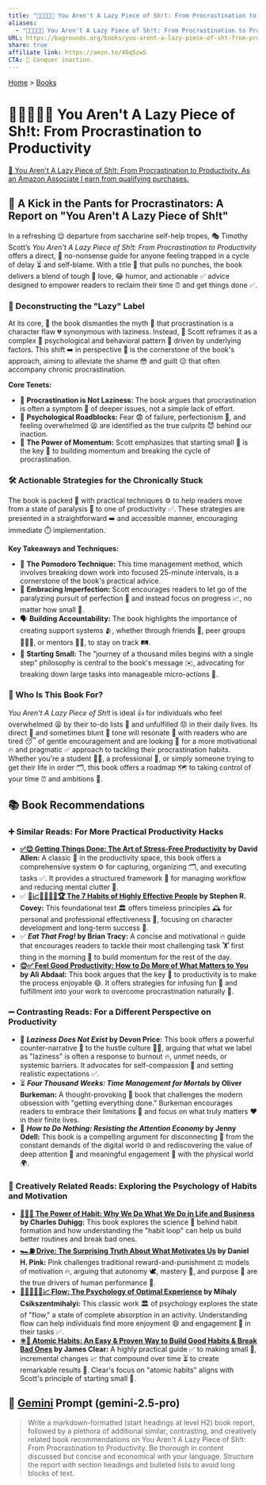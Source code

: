 ```yaml
---
title: "🫵🚫🦥🧩💩 You Aren't A Lazy Piece of Sh!t: From Procrastination to Productivity"
aliases:
  - "🫵🚫🦥🧩💩 You Aren't A Lazy Piece of Sh!t: From Procrastination to Productivity"
URL: https://bagrounds.org/books/you-arent-a-lazy-piece-of-sht-from-procrastination-to-productivity
share: true
affiliate link: https://amzn.to/40q5zwS
CTA: 🚀 Conquer inaction.
---
```

[Home](../index.md) > [Books](./index.md)  
# 🫵🚫🦥🧩💩 You Aren't A Lazy Piece of Sh!t: From Procrastination to Productivity  
[🛒 You Aren't A Lazy Piece of Sh!t: From Procrastination to Productivity. As an Amazon Associate I earn from qualifying purchases.](https://amzn.to/40q5zwS)  
  
## 🍑 A Kick in the Pants for Procrastinators: A Report on "You Aren't A Lazy Piece of Sh!t"  
  
In a refreshing 😌 departure from saccharine self-help tropes, 🎭 Timothy Scott’s *You Aren't A Lazy Piece of Sh!t: From Procrastination to Productivity* offers a direct, 🎯 no-nonsense guide for anyone feeling trapped in a cycle of delay ⏳ and self-blame. With a title 📣 that pulls no punches, the book delivers a blend of tough 💪 love, 😂 humor, and actionable ✅ advice designed to empower readers to reclaim their time ⏰ and get things done ✅.  
  
### 🚧 Deconstructing the "Lazy" Label  
  
At its core, 🍎 the book dismantles the myth 🤥 that procrastination is a character flaw 💔 synonymous with laziness. Instead, 🔄 Scott reframes it as a complex 🧠 psychological and behavioral pattern 🔁 driven by underlying factors. This shift ➡️ in perspective 👀 is the cornerstone of the book's approach, aiming to alleviate the shame 😳 and guilt 😔 that often accompany chronic procrastination.  
  
**Core Tenets:**  
  
* 🚫 **Procrastination is Not Laziness:** The book argues that procrastination is often a symptom 🤕 of deeper issues, not a simple lack of effort.  
* 🧠 **Psychological Roadblocks:** Fear 😨 of failure, perfectionism 💯, and feeling overwhelmed 😫 are identified as the true culprits 😈 behind our inaction.  
* 🚀 **The Power of Momentum:** Scott emphasizes that starting small 🤏 is the key 🔑 to building momentum and breaking the cycle of procrastination.  
  
### 🛠️ Actionable Strategies for the Chronically Stuck  
  
The book is packed 💼 with practical techniques ⚙️ to help readers move from a state of paralysis 🥶 to one of productivity ✅. These strategies are presented in a straightforward ➡️ and accessible manner, encouraging immediate ⏱️ implementation.  
  
**Key Takeaways and Techniques:**  
  
* 🍅 **The Pomodoro Technique:** This time management method, which involves breaking down work into focused 25-minute intervals, is a cornerstone of the book's practical advice.  
* 🤝 **Embracing Imperfection:** Scott encourages readers to let go of the paralyzing pursuit of perfection 💯 and instead focus on progress 📈, no matter how small 🤏.  
* 🗣️ **Building Accountability:** The book highlights the importance of creating support systems 🫂, whether through friends 👯, peer groups 🧑‍🤝‍🧑, or mentors 👨‍🏫, to stay on track 🛤️.  
* 👣 **Starting Small:** The "journey of a thousand miles begins with a single step" philosophy is central to the book's message ✉️, advocating for breaking down large tasks into manageable micro-actions 🤏.  
  
### 🎯 Who Is This Book For?  
  
*You Aren't A Lazy Piece of Sh!t* is ideal 👍 for individuals who feel overwhelmed 😫 by their to-do lists 📝 and unfulfilled 😞 in their daily lives. Its direct 🎯 and sometimes blunt 🔪 tone will resonate 🎵 with readers who are tired 😴 of gentle encouragement and are looking 👀 for a more motivational 🔥 and pragmatic ✅ approach to tackling their procrastination habits. Whether you're a student 🧑‍🎓, a professional 💼, or simply someone trying to get their life in order 🗂️, this book offers a roadmap 🗺️ to taking control of your time ⏰ and ambitions 🚀.  
  
## 📚 Book Recommendations  
  
### ➕ Similar Reads: For More Practical Productivity Hacks  
  
* **[✅😌 Getting Things Done: The Art of Stress-Free Productivity](./getting-things-done-the-art-of-stress-free-productivity.md) by David Allen:** A classic 👑 in the productivity space, this book offers a comprehensive system ⚙️ for capturing, organizing 🗂️, and executing tasks ✅. It provides a structured framework 🧱 for managing workflow and reducing mental clutter 🧠.  
* ✅ **[👤📈🎯🌟🔑🤝🏆 The 7 Habits of Highly Effective People](./the-7-habits-of-highly-effective-people.md) by Stephen R. Covey:** This foundational text 🏛️ offers timeless principles 🕰️ for personal and professional effectiveness 💪, focusing on character development and long-term success 🚀.  
* ✅ **_Eat That Frog!_ by Brian Tracy:** A concise and motivational 🔥 guide that encourages readers to tackle their most challenging task 🏋️ first thing in the morning 🌅 to build momentum for the rest of the day.  
* **[😊✅ Feel Good Productivity: How to Do More of What Matters to You](./feel-good-productivity-how-to-do-more-of-what-matters-to-you.md) by Ali Abdaal:** This book argues that the key 🔑 to productivity is to make the process enjoyable 😄. It offers strategies for infusing fun 🎉 and fulfillment into your work to overcome procrastination naturally 🍃.  
  
### ➖ Contrasting Reads: For a Different Perspective on Productivity  
  
* 🚫 **_Laziness Does Not Exist_ by Devon Price:** This book offers a powerful counter-narrative 📢 to the hustle culture 🏃‍♀️, arguing that what we label as "laziness" is often a response to burnout 🔥, unmet needs, or systemic barriers. It advocates for self-compassion 💖 and setting realistic expectations ✅.  
* ⏳ **_Four Thousand Weeks: Time Management for Mortals_ by Oliver Burkeman:** A thought-provoking 🧠 book that challenges the modern obsession with "getting everything done." Burkeman encourages readers to embrace their limitations 🚧 and focus on what truly matters ❤️ in their finite lives.  
* 📵 **_How to Do Nothing: Resisting the Attention Economy_ by Jenny Odell:** This book is a compelling argument for disconnecting 🔌 from the constant demands of the digital world 🌐 and rediscovering the value of deep attention 👀 and meaningful engagement 🤝 with the physical world 🌍.  
  
### 🎨 Creatively Related Reads: Exploring the Psychology of Habits and Motivation  
  
* **[🔄🧠💪 The Power of Habit: Why We Do What We Do in Life and Business](./the-power-of-habit.md) by Charles Duhigg:** This book explores the science 🧪 behind habit formation and how understanding the "habit loop" can help us build better routines and break bad ones.  
* **[🏎️⛽ Drive: The Surprising Truth About What Motivates Us](./drive-the-surprising-truth-about-what-motivates-us.md) by Daniel H. Pink:** Pink challenges traditional reward-and-punishment ⚖️ models of motivation 🔥, arguing that autonomy 🕊️, mastery 🥇, and purpose 🌟 are the true drivers of human performance 💪.  
* **[🌊🧘🏼‍♀️🧠📈 Flow: The Psychology of Optimal Experience](./flow-the-psychology-of-optimal-experience.md) by Mihaly Csikszentmihalyi:** This classic work 🏛️ of psychology explores the state of "flow," a state of complete absorption in an activity. Understanding flow can help individuals find more enjoyment 😄 and engagement 🤝 in their tasks ✅.  
* **[⚛️🔄 Atomic Habits: An Easy & Proven Way to Build Good Habits & Break Bad Ones](./atomic-habits.md) by James Clear:** A highly practical guide ✅ to making small 🤏, incremental changes 📈 that compound over time ⏳ to create remarkable results 🚀. Clear's focus on "atomic habits" aligns with Scott's principle of starting small 🤏.  
  
## 💬 [Gemini](../software/gemini.md) Prompt (gemini-2.5-pro)  
> Write a markdown-formatted (start headings at level H2) book report, followed by a plethora of additional similar, contrasting, and creatively related book recommendations on You Aren't A Lazy Piece of Sh!t: From Procrastination to Productivity. Be thorough in content discussed but concise and economical with your language. Structure the report with section headings and bulleted lists to avoid long blocks of text.